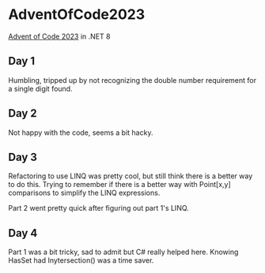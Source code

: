 # AdventOfCode2023

[Advent of Code 2023](https://adventofcode.com/) in .NET 8

## Day 1

Humbling, tripped up by not recognizing the double number requirement for a single digit found.

## Day 2

Not happy with the code, seems a bit hacky.

## Day 3

Refactoring to use LINQ was pretty cool, but still think there is a better way to do this.  Trying to remember if there is a better way with Point[x,y] comparisons to simplify the LINQ expressions.

Part 2 went pretty quick after figuring out part 1's LINQ.

## Day 4

Part 1 was a bit tricky, sad to admit but C# really helped here.  Knowing HasSet had Inytersection() was a time saver.
